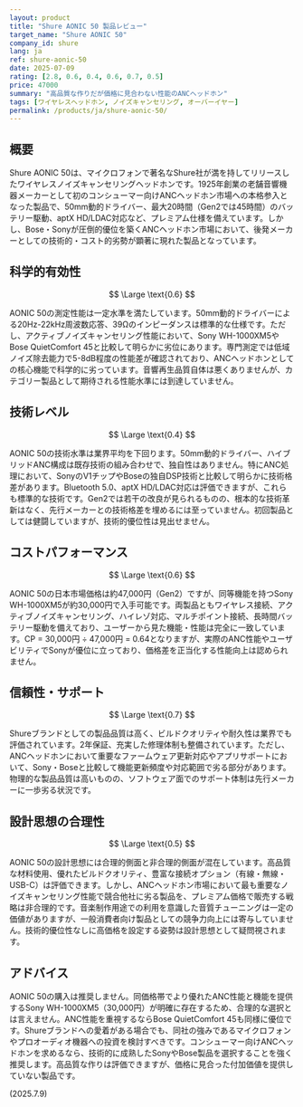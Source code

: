 ```yaml
---
layout: product
title: "Shure AONIC 50 製品レビュー"
target_name: "Shure AONIC 50"
company_id: shure
lang: ja
ref: shure-aonic-50
date: 2025-07-09
rating: [2.8, 0.6, 0.4, 0.6, 0.7, 0.5]
price: 47000
summary: "高品質な作りだが価格に見合わない性能のANCヘッドホン"
tags: [ワイヤレスヘッドホン, ノイズキャンセリング, オーバーイヤー]
permalink: /products/ja/shure-aonic-50/
---
```


## 概要

Shure AONIC 50は、マイクロフォンで著名なShure社が満を持してリリースしたワイヤレスノイズキャンセリングヘッドホンです。1925年創業の老舗音響機器メーカーとして初のコンシューマー向けANCヘッドホン市場への本格参入となった製品で、50mm動的ドライバー、最大20時間（Gen2では45時間）のバッテリー駆動、aptX HD/LDAC対応など、プレミアム仕様を備えています。しかし、Bose・Sonyが圧倒的優位を築くANCヘッドホン市場において、後発メーカーとしての技術的・コスト的劣勢が顕著に現れた製品となっています。

## 科学的有効性

$$ \Large \text{0.6} $$

AONIC 50の測定性能は一定水準を満たしています。50mm動的ドライバーによる20Hz-22kHz周波数応答、39Ωのインピーダンスは標準的な仕様です。ただし、アクティブノイズキャンセリング性能において、Sony WH-1000XM5やBose QuietComfort 45と比較して明らかに劣位にあります。専門測定では低域ノイズ除去能力で5-8dB程度の性能差が確認されており、ANCヘッドホンとしての核心機能で科学的に劣っています。音響再生品質自体は悪くありませんが、カテゴリー製品として期待される性能水準には到達していません。

## 技術レベル

$$ \Large \text{0.4} $$

AONIC 50の技術水準は業界平均を下回ります。50mm動的ドライバー、ハイブリッドANC構成は既存技術の組み合わせで、独自性はありません。特にANC処理において、SonyのV1チップやBoseの独自DSP技術と比較して明らかに技術格差があります。Bluetooth 5.0、aptX HD/LDAC対応は評価できますが、これらも標準的な技術です。Gen2では若干の改良が見られるものの、根本的な技術革新はなく、先行メーカーとの技術格差を埋めるには至っていません。初回製品としては健闘していますが、技術的優位性は見出せません。

## コストパフォーマンス

$$ \Large \text{0.6} $$

AONIC 50の日本市場価格は約47,000円（Gen2）ですが、同等機能を持つSony WH-1000XM5が約30,000円で入手可能です。両製品ともワイヤレス接続、アクティブノイズキャンセリング、ハイレゾ対応、マルチポイント接続、長時間バッテリー駆動を備えており、ユーザーから見た機能・性能は完全に一致しています。CP = 30,000円 ÷ 47,000円 = 0.64となりますが、実際のANC性能やユーザビリティでSonyが優位に立っており、価格差を正当化する性能向上は認められません。

## 信頼性・サポート

$$ \Large \text{0.7} $$

Shureブランドとしての製品品質は高く、ビルドクオリティや耐久性は業界でも評価されています。2年保証、充実した修理体制も整備されています。ただし、ANCヘッドホンにおいて重要なファームウェア更新対応やアプリサポートにおいて、Sony・Boseと比較して機能更新頻度や対応範囲で劣る部分があります。物理的な製品品質は高いものの、ソフトウェア面でのサポート体制は先行メーカーに一歩劣る状況です。

## 設計思想の合理性

$$ \Large \text{0.5} $$

AONIC 50の設計思想には合理的側面と非合理的側面が混在しています。高品質な材料使用、優れたビルドクオリティ、豊富な接続オプション（有線・無線・USB-C）は評価できます。しかし、ANCヘッドホン市場において最も重要なノイズキャンセリング性能で競合他社に劣る製品を、プレミアム価格で販売する戦略は非合理的です。音楽制作用途での利用を意識した音質チューニングは一定の価値がありますが、一般消費者向け製品としての競争力向上には寄与していません。技術的優位性なしに高価格を設定する姿勢は設計思想として疑問視されます。

## アドバイス

AONIC 50の購入は推奨しません。同価格帯でより優れたANC性能と機能を提供するSony WH-1000XM5（30,000円）が明確に存在するため、合理的な選択とは言えません。ANC性能を重視するならBose QuietComfort 45も同様に優位です。Shureブランドへの愛着がある場合でも、同社の強みであるマイクロフォンやプロオーディオ機器への投資を検討すべきです。コンシューマー向けANCヘッドホンを求めるなら、技術的に成熟したSonyやBose製品を選択することを強く推奨します。高品質な作りは評価できますが、価格に見合った付加価値を提供していない製品です。

(2025.7.9)
